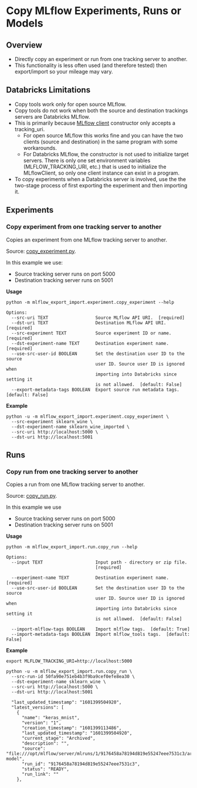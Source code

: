 # Copy MLflow Experiments, Runs or Models 

## Overview

* Directly copy an experiment or run from one tracking server to another.
* This functionality is less often used (and therefore tested) then export/import so your mileage may vary.

## Databricks Limitations

* Copy tools work only for open source MLflow.
* Copy tools do not work when both the source and destination trackings servers are Databricks MLflow.
* This is primarily because [MLflow client](https://github.com/mlflow/mlflow/blob/master/mlflow/tracking/client.py) constructor only accepts a tracking_uri. 
  * For open source MLflow this works fine and you can have the two clients (source and destination) in the same program with some workarounds.
  * For Databricks MLflow, the constructor is not used to initialize target servers. There is only one set environment variables (MLFLOW_TRACKING_URI, etc.) that is used to initialize the MLflowClient, so only one client instance can exist in a program.
* To copy experiments when a Databricks server is involved, use the the two-stage process of first exporting the experiment and then importing it.

## Experiments 

### Copy experiment from one tracking server to another

Copies an experiment from one MLflow tracking server to another.

Source: [copy_experiment.py](mlflow_export_import/experiment/copy_experiment.py).

In this example we use:
* Source tracking server runs on port 5000 
* Destination tracking server runs on 5001

**Usage**

```
python -m mlflow_export_import.experiment.copy_experiment --help

Options:
  --src-uri TEXT                  Source MLflow API URI.  [required]
  --dst-uri TEXT                  Destination MLflow API URI.  [required]
  --src-experiment TEXT           Source experiment ID or name.  [required]
  --dst-experiment-name TEXT      Destination experiment name.  [required]
  --use-src-user-id BOOLEAN       Set the destination user ID to the source
                                  user ID. Source user ID is ignored when
                                  importing into Databricks since setting it
                                  is not allowed.  [default: False]
  --export-metadata-tags BOOLEAN  Export source run metadata tags.  [default: False]
```

**Example**
```
python -u -m mlflow_export_import.experiment.copy_experiment \
  --src-experiment sklearn_wine \
  --dst-experiment-name sklearn_wine_imported \
  --src-uri http://localhost:5000 \
  --dst-uri http://localhost:5001
```

## Runs

### Copy run from one tracking server to another

Copies a run from one MLflow tracking server to another.

Source: [copy_run.py](mlflow_export_import/run/copy_run.py).

In this example we use
* Source tracking server runs on port 5000 
* Destination tracking server runs on 5001

**Usage**

```
python -m mlflow_export_import.run.copy_run --help

Options:
  --input TEXT                    Input path - directory or zip file.
                                  [required]

  --experiment-name TEXT          Destination experiment name.  [required]
  --use-src-user-id BOOLEAN       Set the destination user ID to the source
                                  user ID. Source user ID is ignored when
                                  importing into Databricks since setting it
                                  is not allowed.  [default: False]

  --import-mlflow-tags BOOLEAN    Import mlflow tags.  [default: True]
  --import-metadata-tags BOOLEAN  Import mlflow_tools tags.  [default: False]
```

**Example**
```
export MLFLOW_TRACKING_URI=http://localhost:5000

python -u -m mlflow_export_import.run.copy_run \
  --src-run-id 50fa90e751eb4b3f9ba9cef0efe8ea30 \
  --dst-experiment-name sklearn_wine \
  --src-uri http://localhost:5000 \
  --dst-uri http://localhost:5001
```


      "last_updated_timestamp": "1601399504920",
      "latest_versions": [
        {
          "name": "keras_mnist",
          "version": "1",
          "creation_timestamp": "1601399113486",
          "last_updated_timestamp": "1601399504920",
          "current_stage": "Archived",
          "description": "",
          "source": "file:///opt/mlflow/server/mlruns/1/9176458a78194d819e55247eee7531c3/artifacts/keras-model",
          "run_id": "9176458a78194d819e55247eee7531c3",
          "status": "READY",
          "run_link": ""
        },
